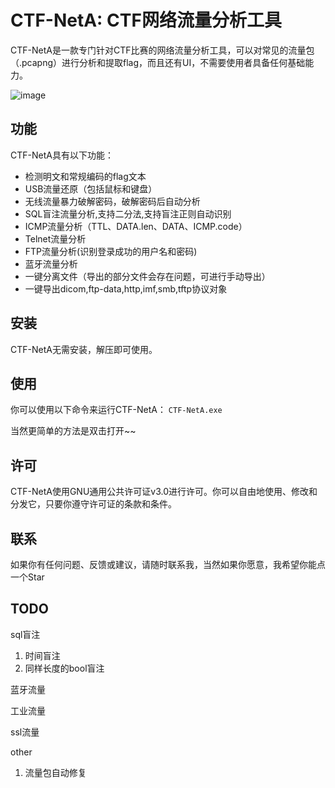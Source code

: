# CTF-NetA: CTF网络流量分析工具

CTF-NetA是一款专门针对CTF比赛的网络流量分析工具，可以对常见的流量包（.pcapng）进行分析和提取flag，而且还有UI，不需要使用者具备任何基础能力。


![image](https://github.com/Arinue/CTF-NetA/assets/38693947/1719633e-5e95-4312-b0ab-af3736adca2a)


## 功能

CTF-NetA具有以下功能：

- 检测明文和常规编码的flag文本
- USB流量还原（包括鼠标和键盘）
- 无线流量暴力破解密码，破解密码后自动分析
- SQL盲注流量分析,支持二分法,支持盲注正则自动识别
- ICMP流量分析（TTL、DATA.len、DATA、ICMP.code）
- Telnet流量分析
- FTP流量分析(识别登录成功的用户名和密码)
- 蓝牙流量分析
- 一键分离文件（导出的部分文件会存在问题，可进行手动导出）
- 一键导出dicom,ftp-data,http,imf,smb,tftp协议对象

## 安装

CTF-NetA无需安装，解压即可使用。

## 使用

你可以使用以下命令来运行CTF-NetA：
`CTF-NetA.exe`

当然更简单的方法是双击打开~~
## 许可

CTF-NetA使用GNU通用公共许可证v3.0进行许可。你可以自由地使用、修改和分发它，只要你遵守许可证的条款和条件。

## 联系

如果你有任何问题、反馈或建议，请随时联系我，当然如果你愿意，我希望你能点一个Star
## TODO
sql盲注
1. 时间盲注
2. 同样长度的bool盲注

蓝牙流量

工业流量

ssl流量

other
1. 流量包自动修复
